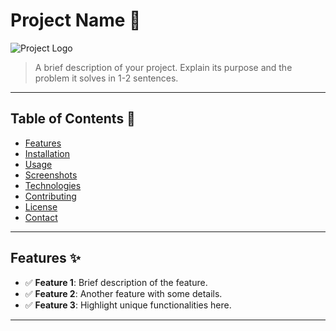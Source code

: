 # Project Name 🚀

![Project Logo](path-to-your-logo.png)

> A brief description of your project. Explain its purpose and the problem it solves in 1-2 sentences.

---

## Table of Contents 📑
- [Features](#features-)
- [Installation](#installation-)
- [Usage](#usage-)
- [Screenshots](#screenshots-)
- [Technologies](#technologies-)
- [Contributing](#contributing-)
- [License](#license-)
- [Contact](#contact-)

---

## Features ✨
- ✅ **Feature 1**: Brief description of the feature.
- ✅ **Feature 2**: Another feature with some details.
- ✅ **Feature 3**: Highlight unique functionalities here.

---
